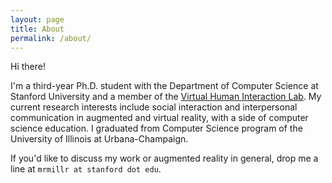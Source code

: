 ```yaml
---
layout: page
title: About
permalink: /about/
---
```


Hi there!

I'm a third-year Ph.D. student with the Department of Computer Science at Stanford University and a member of the [Virtual Human Interaction Lab](https://vhil.stanford.edu). 
My current research interests include social interaction and interpersonal communication in augmented and virtual reality, with a side of computer science education.
I graduated from Computer Science program of the University of Illinois at Urbana-Champaign.

If you'd like to discuss my work or augmented reality in general, drop me a line at `mrmillr at stanford dot edu`.